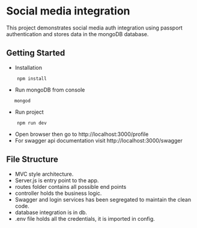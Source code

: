 # Social media integration
This project demonstrates social media auth integration using passport authentication and stores data in the mongoDB database.
## Getting Started
* Installation
```properties
    npm install
``` 
* Run mongoDB from console
 ```properties
    mongod
```
* Run project
```properties
    npm run dev
```
* Open browser then go to http://localhost:3000/profile
* For swagger api documentation visit
http://localhost:3000/swagger

## File Structure

* MVC style architecture.
* Server.js is entry point to the app.
*  routes folder contains all possible end points
* controller holds the business logic.
* Swagger and login services has been segregated to maintain the clean code.
* database integration is in db.
* .env file holds all the credentials, it is imported in config.


